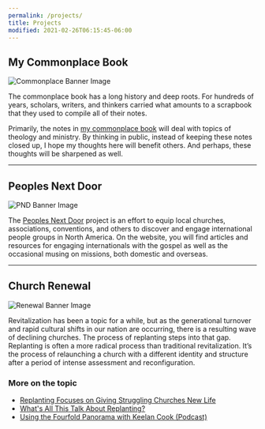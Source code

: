 ```yaml
---
permalink: /projects/
title: Projects
modified: 2021-02-26T06:15:45-06:00
---
```


## My Commonplace Book

![Commonplace Banner Image](https://i.imgur.com/BzZOtqw.png)

The commonplace book has a long history and deep roots. For hundreds of years, scholars, writers, and thinkers carried what amounts to a scrapbook that they used to compile all of their notes.

Primarily, the notes in [my commonplace book](https://commonplace.ml) will deal with topics of theology and ministry. By thinking in public, instead of keeping these notes closed up, I hope my thoughts here will benefit others. And perhaps, these thoughts will be sharpened as well.

---
## Peoples Next Door

![PND Banner Image](https://i.imgur.com/qkWO4qa.png)

The [Peoples Next Door](https://peoplesnextdoor.com) project is an effort to equip local churches, associations, conventions, and others to discover and engage international people groups in North America. On the website, you will find articles and resources for engaging internationals with the gospel as well as the occasional musing on missions, both domestic and overseas.

---

## Church Renewal

![Renewal Banner Image](https://i.imgur.com/YmOtly9.png)

Revitalization has been a topic for a while, but as the generational turnover and rapid cultural shifts in our nation are occurring, there is a resulting wave of declining churches. The process of replanting steps into that gap. Replanting is often a more radical process than traditional revitalization. It’s the process of relaunching a church with a different identity and structure after a period of intense assessment and reconfiguration. 

### More on the topic
* [Replanting Focuses on Giving Struggling Churches New Life](https://www.baptiststandard.com/news/texas/replanting-focuses-on-giving-struggling-churches-new-life/)
* [What's All This Talk About Replanting?](https://www.ubahouston.org/blog/2019/1/10/what-is-all-this-talk-about-replanting)
* [Using the Fourfold Panorama with Keelan Cook (Podcast)](https://replantbootcamp.com/podcast/ep23/)
